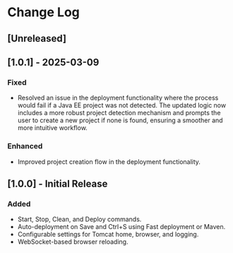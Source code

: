 # Change Log

## [Unreleased]

## [1.0.1] - 2025-03-09
### Fixed
- Resolved an issue in the deployment functionality where the process would fail if a Java EE project was not detected. The updated logic now includes a more robust project detection mechanism and prompts the user to create a new project if none is found, ensuring a smoother and more intuitive workflow.

### Enhanced
- Improved project creation flow in the deployment functionality.

## [1.0.0] - Initial Release
### Added
- Start, Stop, Clean, and Deploy commands.
- Auto-deployment on Save and Ctrl+S using Fast deployment or Maven.
- Configurable settings for Tomcat home, browser, and logging.
- WebSocket-based browser reloading.